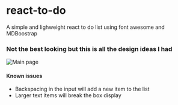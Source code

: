 # react-to-do
A simple and lighweight react to do list using font awesome and MDBoostrap

### Not the best looking but this is all the design ideas I had  
![Main page](https://cdn.discordapp.com/attachments/841524211209994240/1055312755369984000/opera_mg7i5bSny5.png)


#### Known issues 
- Backspacing in the input will add a new item to the list
- Larger text items will break the box display

